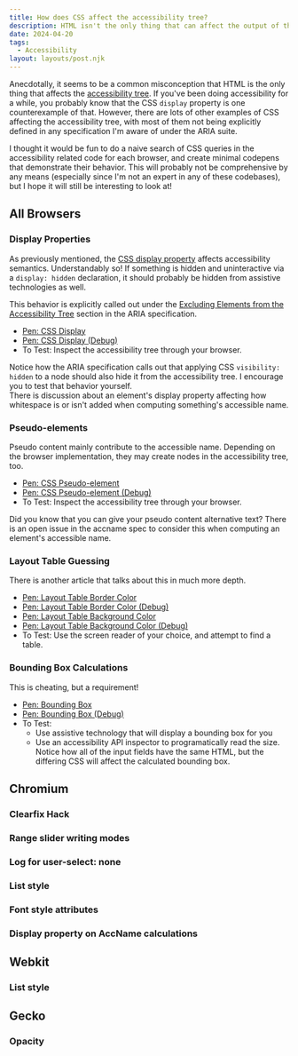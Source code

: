 ```yaml
---
title: How does CSS affect the accessibility tree?
description: HTML isn't the only thing that can affect the output of the accessibility tree. CSS can change the accessibility tree too - some ways are in the specifications themselves, while others are implementation dependent.
date: 2024-04-20
tags:
  - Accessibility
layout: layouts/post.njk
---
```


Anecdotally, it seems to be a common misconception that HTML is the only thing that affects the
[accessibility tree](https://developer.mozilla.org/en-US/docs/Glossary/Accessibility_tree).
If you've been doing accessibility for a while, you probably know that the CSS `display` property is
one counterexample of that. However, there are lots of other examples of CSS affecting the
accessibility tree, with most of them not being explicitly defined in any specification I'm aware of
under the ARIA suite.

I thought it would be fun to do a naive search of CSS queries in the accessibility related
code for each browser, and create minimal codepens that demonstrate their behavior. This will probably
not be comprehensive by any means (especially since I'm not an expert in any of these codebases), but
I hope it will still be interesting to look at!

<table-of-contents></table-of-contents>

## All Browsers

### Display Properties

As previously mentioned, the [CSS display property](https://developer.mozilla.org/en-US/docs/Web/CSS/display) affects accessibility semantics. Understandably so! If something is hidden and uninteractive via a `display: hidden` declaration, it should probably be hidden from assistive technologies as well.

This behavior is explicitly called out under the [Excluding Elements from the Accessibility Tree](https://w3c.github.io/aria/#tree_exclusion) section in the ARIA specification.

- [Pen: CSS Display](https://codepen.io/sivakusayan/pen/abxQajZ)
- [Pen: CSS Display (Debug)](https://cdpn.io/pen/debug/abxQajZ)
- To Test: Inspect the accessibility tree through your browser.

<aside>Notice how the ARIA specification calls out that applying CSS <code>visibility: hidden</code> to a node should also hide it from the accessibility tree. I encourage you to test that behavior yourself.</aside>

<aside>There is discussion about an element's display property affecting how whitespace is or isn't added when computing something's accessible name.</aside>

### Pseudo-elements

Pseudo content mainly contribute to the accessible name. Depending on the browser implementation, they may create nodes in the accessibility tree, too.

- [Pen: CSS Pseudo-element](https://codepen.io/sivakusayan/pen/rNbQXwX)
- [Pen: CSS Pseudo-element (Debug)](https://cdpn.io/pen/debug/rNbQXwX)
- To Test: Inspect the accessibility tree through your browser.

<aside>Did you know that you can give your pseudo content alternative text? There is an open issue in the accname spec to consider this when computing an element's accessible name.</aside>

### Layout Table Guessing

There is another article that talks about this in much more depth.

- [Pen: Layout Table Border Color](https://codepen.io/sivakusayan/pen/wvYbrVR)
- [Pen: Layout Table Border Color (Debug)](https://cdpn.io/pen/debug/wvYbrVR)
- [Pen: Layout Table Background Color](https://codepen.io/sivakusayan/pen/YzJbrmY)
- [Pen: Layout Table Background Color (Debug)](https://cdpn.io/pen/debug/YzJbrmY)
- To Test: Use the screen reader of your choice, and attempt to find a table.

### Bounding Box Calculations

This is cheating, but a requirement!

- [Pen: Bounding Box](https://codepen.io/sivakusayan/pen/zYXyGRz)
- [Pen: Bounding Box (Debug)](https://cdpn.io/pen/debug/zYXyGRz)
- To Test:
    - Use assistive technology that will display a bounding box for you
    - Use an accessibility API inspector to programatically read the size. Notice how all of the input fields have the same HTML, but the differing CSS will affect the calculated bounding box.

## Chromium

### Clearfix Hack

### Range slider writing modes

### Log for user-select: none

### List style

### Font style attributes

### Display property on AccName calculations

## Webkit

### List style

## Gecko

### Opacity
